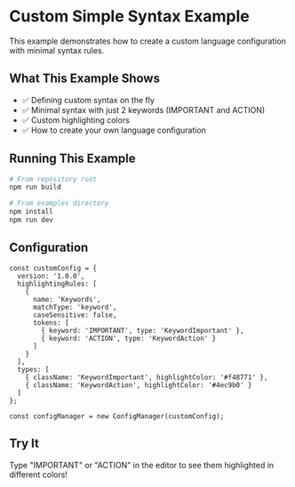 # Custom Simple Syntax Example

This example demonstrates how to create a custom language configuration with minimal syntax rules.

## What This Example Shows

- ✅ Defining custom syntax on the fly
- ✅ Minimal syntax with just 2 keywords (IMPORTANT and ACTION)
- ✅ Custom highlighting colors
- ✅ How to create your own language configuration

## Running This Example

```bash
# From repository root
npm run build

# From examples directory
npm install
npm run dev
```

## Configuration

```tsx
const customConfig = {
  version: '1.0.0',
  highlightingRules: [
    {
      name: 'Keywords',
      matchType: 'keyword',
      caseSensitive: false,
      tokens: [
        { keyword: 'IMPORTANT', type: 'KeywordImportant' },
        { keyword: 'ACTION', type: 'KeywordAction' }
      ]
    }
  ],
  types: [
    { className: 'KeywordImportant', highlightColor: '#f48771' },
    { className: 'KeywordAction', highlightColor: '#4ec9b0' }
  ]
};

const configManager = new ConfigManager(customConfig);
```

## Try It

Type "IMPORTANT" or "ACTION" in the editor to see them highlighted in different colors!

